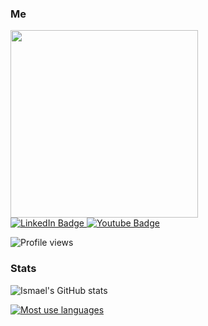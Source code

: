 ### Me
<div id="header">
  <img src="https://media4.giphy.com/media/3ornk57KwDXf81rjWM/200w.webp?cid=ecf05e476dukmfz4d9u0imixls5smshqve4rbcvq9bdsoypl&ep=v1_gifs_search&rid=200w.webp&ct=g" width="300"/>
  <div id = "badges">
    <a href="https://www.linkedin.com/in/ismael-ruiz-ranz-2bb991197/">
      <img src="https://img.shields.io/badge/LinkedIn-blue?style=for-the-badge&logo=linkedin&logoColor=white" alt="LinkedIn Badge"/>
    </a>
    <a href="youtube.com/@ismaelRR">
      <img src="https://img.shields.io/badge/YouTube-red?style=for-the-badge&logo=youtube&logoColor=white" alt="Youtube Badge"/>
    </a>
  </div>
  
  ![Profile views](https://komarev.com/ghpvc/?username=Equipo45&color=blue)
  
### Stats
  ![Ismael's GitHub stats](https://github-readme-streak-stats.herokuapp.com/?user=Equipo45)
  
  [![Most use languages](https://github-readme-stats.vercel.app/api/top-langs/?username=Equipo45&layout=compact&theme=vision-friendly-dark)](https://github.com/anuraghazra/github-readme-stats)
  
</div>
